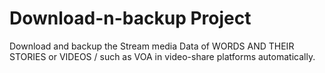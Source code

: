 # Download-n-backup Project
Download and backup the Stream media Data of WORDS AND THEIR STORIES or VIDEOS / such as VOA in video-share platforms automatically.
